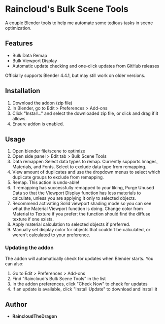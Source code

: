 # Raincloud's Bulk Scene Tools

A couple Blender tools to help me automate some tedious tasks in scene optimization.

## Features

- Bulk Data Remap
- Bulk Viewport Display
- Automatic update checking and one-click updates from GitHub releases

Officially supports Blender 4.4.1, but may still work on older versions.

## Installation

1. Download the addon (zip file)
2. In Blender, go to Edit > Preferences > Add-ons
3. Click "Install..." and select the downloaded zip file, or click and drag if it allows.
4. Ensure addon is enabled.

## Usage

1. Open blender file/scene to optimize
2. Open side panel > Edit tab > Bulk Scene Tools
3. Data remapper: Select data types to remap. Currently supports Images, Materials, and Fonts. Select to exclude data type from remapping.
4. View amount of duplicates and use the dropdown menus to select which duplicate groups to exclude from remapping.
5. Remap. This action is undo-able!
6. If remapping has successfully remapped to your liking, Purge Unused Data so that the Viewport Display function has less materials to calculate, unless you are applying it only to selected objects.
7. Recommend activating Solid viewport shading mode so you can see what the Material Viewport function is doing. Change color from Material to Texture if you prefer; the function should find the diffuse texture if one exists.
8. Apply material calculation to selected objects if preferred.
9. Manually set display color for objects that couldn't be calculated, or weren't calculated to your preference.

### Updating the addon

The addon will automatically check for updates when Blender starts. You can also:

1. Go to Edit > Preferences > Add-ons
2. Find "Raincloud's Bulk Scene Tools" in the list
3. In the addon preferences, click "Check Now" to check for updates
4. If an update is available, click "Install Update" to download and install it

## Author

- **RaincloudTheDragon**